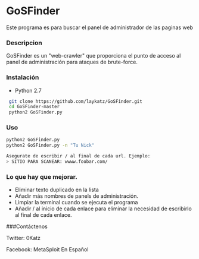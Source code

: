 # GoSFinder
Este programa es para buscar el panel de administrador de las paginas web

### Descripcion
GoSFinder es un "web-crawler" que proporciona el punto de acceso al panel de administración para ataques de brute-force.

### Instalación

- Python 2.7
```sh
 git clone https://github.com/laykatz/GoSFinder.git
 cd GoSFinder-master
 python2 GoSFinder.py
```
### Uso
```sh
python2 GoSFinder.py
python2 GoSFinder.py -n "Tu Nick"

Asegurate de escribir / al final de cada url. Ejemplo:
> SITIO PARA SCANEAR: wwww.foobar.com/
```
### Lo que hay que mejorar.

- Eliminar texto duplicado en la lista
- Añadir más nombres de panels de administración.
- Limpiar la terminal cuando se ejecuta el programa 
- Añadir / al inicio de cada enlace para eliminar la necesidad de escribirlo al final de cada enlace. 

###Contáctenos 

Twitter: 0Katz

Facebook: MetaSploit En Español 

